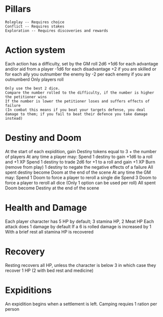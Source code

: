 # Pillars
    Roleplay -- Requires choice
    Conflict -- Requires stakes
    Exploration -- Requires discoveries and rewards

# Action system
Each action has a difficulty, set by the GM
    roll 2d6 
    +1d6 for each advantage and/or aid from a player
    -1d6 for each disadvantage
    +2 if you are skilled or for each ally you outnumber the enemy by
    -2 per each enemy if you are outnumberd
    Only players roll

    Only use the best 2 dice.
    Compare the number rolled to the difficulty, if the number is higher the petitioner wins
    If the number is lower the petitioner loses and suffers effects of failure
    (In combat this means if you beat your targets defense, you deal damage to them; if you fail to beat their defence you take damage instead)



# Destiny and Doom
At the start of each expidition, gain Destiny tokens equal to 3 + the number of players
At any time a player may:
    Spend 1 destiny to gain +1d6 to a roll and +1 XP
    Spend 1 destiny to trade 2d6 for +1 to a roll and gain +1 XP
    Burn (remove from play) 1 destiny to negate the negative effects of a failure
    All spent destiny become Doom at the end of the scene
At any time the GM may:
    Spend 1 Doom to force a player to reroll a single die
    Spend 3 Doom to force a player to reroll all dice
    (Only 1 option can be used per roll)
    All spent Doom become Destiny at the end of the scene

# Health and Damage 
Each player character has 5 HP by default; 3 stamina HP, 2 Meat HP
Each attack does 1 damage by default
If a 6 is rolled damage is increased by 1
With a brief rest all stamina HP is recovered

# Recovery
Resting recovers all HP, unless the character is below 3 in which case they recover 1 HP (2 with bed rest and medicine)

# Expiditions
An expidition begins when a settlement is left.
Camping requies 1 ration per person